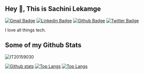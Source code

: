 ## Hey 👋, This is Sachini Lekamge
[![Gmail Badge](https://img.shields.io/badge/-sachini.lekamge@gmail.com-c14438?style=flat&logo=Gmail&logoColor=white&link=mailto:sachini.lekamge@gmail.com)](mailto:sachini.lekamge@gmail.com) 
[![Linkedin Badge](https://img.shields.io/badge/-sachinilekamge-0072b1?style=flat&logo=Linkedin&logoColor=white&link=https://www.linkedin.com/in/sachinilekamge/)](https://www.linkedin.com/in/sachinilekamge/) [![Github Badge](https://img.shields.io/badge/-IT20159030-grey?style=flat&logo=github&logoColor=white&link=https://github.com/IT20159030/)](https://www.github.com/IT20159030/) [![Twitter Badge](https://img.shields.io/badge/-SachiniLekamge-00acee?style=flat&logo=twitter&logoColor=white&link=https://twitter.com/SachiniLekamge/)](https://www.twitter.com/SachiniLekamge/) <p align='left'>I love all things tech.</p>
## Some of my Github Stats
<p align=left> <img src=https://komarev.com/ghpvc/?username=IT20159030 alt=IT20159030 /> </p>

[![Github stats](https://github-readme-stats.vercel.app/api?username=IT20159030&show_icons=true&include_all_commits=true)](https://github.com/IT20159030/github-readme-stats)
[![Top Langs](https://github-readme-stats.vercel.app/api/top-langs/?username=IT20159030&layout=compact)](https://github.com/IT20159030/github-readme-stats)
[![Top Langs](https://github-readme-stats.vercel.app/api/top-langs/?username=IT20159030&langs_count=8)](https://github.com/anuraghazra/github-readme-stats)
